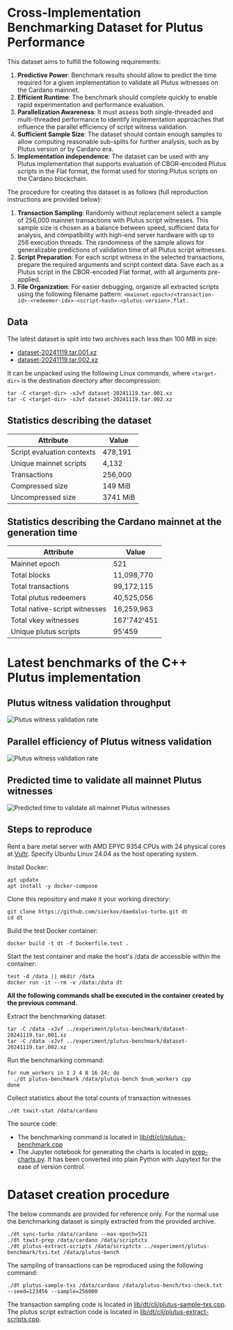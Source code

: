 # Cross-Implementation Benchmarking Dataset for Plutus Performance

This dataset aims to fulfill the following requirements:
1. **Predictive Power**: Benchmark results should allow to predict the time required for a given implementation to validate all Plutus witnesses on the Cardano mainnet.
2. **Efficient Runtime**: The benchmark should complete quickly to enable rapid experimentation and performance evaluation.
3. **Parallelization Awareness**: It must assess both single-threaded and multi-threaded performance to identify implementation approaches that influence the parallel efficiency of script witness validation.
4. **Sufficient Sample Size**: The dataset should contain enough samples to allow computing reasonable sub-splits for further analysis, such as by Plutus version or by Cardano era.
5. **Implementation independence**: The dataset can be used with any Plutus implementation that supports evaluation of CBOR-encoded Plutus scripts in the Flat format, the format used for storing Plutus scripts on the Cardano blockchain.

The procedure for creating this dataset is as follows (full reproduction instructions are provided below):
1. **Transaction Sampling**: Randomly without replacement select a sample of 256,000 mainnet transactions with Plutus script witnesses. This sample size is chosen as a balance between speed, sufficient data for analysis, and compatibility with high-end server hardware with up to 256 execution threads. The randomness of the sample allows for generalizable predictions of validation time of all Plutus script witnesses.
2. **Script Preparation**: For each script witness in the selected transactions, prepare the required arguments and script context data. Save each as a Plutus script in the CBOR-encoded Flat format, with all arguments pre-applied.
3. **File Organization**: For easier debugging, organize all extracted scripts using the following filename pattern: ```<mainnet-epoch>/<transaction-id>-<redeemer-idx>-<script-hash>-<plutus-version>.flat.```

## Data
The latest dataset is split into two archives each less than 100 MB in size:
 - [dataset-20241119.tar.001.xz](./dataset-20241119.tar.001.xz)
 - [dataset-20241119.tar.002.xz](./dataset-20241119.tar.002.xz)

 It can be unpacked using the following Linux commands, where ```<target-dir>``` is the destination directory after decompression:
 ```(bash)
 tar -C <target-dir> -xJvf dataset-20241119.tar.001.xz
 tar -C <target-dir> -xJvf dataset-20241119.tar.002.xz
 ```

## Statistics describing the dataset
| Attribute | Value |
|-----------|-------|
| Script evaluation contexts | 478,191 |
| Unique mainnet scripts | 4,132 |
| Transactions | 256,000 |
| Compressed size | 149 MiB |
| Uncompressed size | 3741 MiB |

## Statistics describing the Cardano mainnet at the generation time
| Attribute | Value |
|-----------|-------|
| Mainnet epoch | 521 |
| Total blocks | 11,098,770 |
| Total transactions | 99,172,115 |
| Total plutus redeemers | 40,525,056 |
| Total native-script witnesses | 16,259,963 |
| Total vkey witnesses | 167'742'451 |
| Unique plutus scripts | 95'459 |

# Latest benchmarks of the C++ Plutus implementation

## Plutus witness validation throughput

![Plutus witness validation rate](./20241119/chart-rate.png)

## Parallel efficiency of Plutus witness validation

![Plutus witness validation rate](./20241119/chart-efficiency.png)

## Predicted time to validate all mainnet Plutus witnesses

![Predicted time to validate all mainnet Plutus witnesses](./20241119/chart-predicted-time.png)

## Steps to reproduce

Rent a bare metal server with AMD EPYC 9354 CPUs with 24 physical cores at [Vultr](https://www.vultr.com/). Specify Ubuntu Linux 24.04 as the host operating system.

Install Docker:
```
apt update
apt install -y docker-compose
```

Clone this repository and make it your working directory:
```
git clone https://github.com/sierkov/daedalus-turbo.git dt
cd dt
```

Build the test Docker container:
```
docker build -t dt -f Dockerfile.test .
```

Start the test container and make the host's /data dir accessible within the container:
```
test -d /data || mkdir /data
docker run -it --rm -v /data:/data dt
```

**All the following commands shall be executed in the container created by the previous command.**

Extract the benchmarking dataset:
```
tar -C /data -xJvf ../experiment/plutus-benchmark/dataset-20241119.tar.001.xz
tar -C /data -xJvf ../experiment/plutus-benchmark/dataset-20241119.tar.002.xz
```

Run the benchmarking command:
```(bash)
for num_workers in 1 2 4 8 16 24; do
  ./dt plutus-benchmark /data/plutus-bench $num_workers cpp
done
```

Collect statistics about the total counts of transaction witnesses
```(bash)
./dt txwit-stat /data/cardano
```

The source code:
- The benchmarking command is located in [lib/dt/cli/plutus-benchmark.cpp](../../lib/dt/cli/plutus-benchmark.cpp)
- The Jupyter notebook for generating the charts is located in [prep-charts.py](./prep-charts.py). It has been converted into plain Python with Jupytext for the ease of version control.

# Dataset creation procedure

The below commands are provided for reference only. For the normal use the benchmarking dataset is simply extracted from the provided archive.

```(bash)
./dt sync-turbo /data/cardano --max-epoch=521
./dt txwit-prep /data/cardano /data/scriptctx
./dt plutus-extract-scripts /data/scriptctx ../experiment/plutus-benchmark/txs.txt /data/plutus-bench
```

The sampling of transactions can be reproduced using the following command:
```
./dt plutus-sample-txs /data/cardano /data/plutus-bench/txs-check.txt --seed=123456 --sample=256000
```

The transaction sampling code is located in [lib/dt/cli/plutus-sample-txs.cpp](../../lib/dt/cli/plutus-sample-txs.cpp).
The plutus script extraction code is located in [lib/dt/cli/plutus-extract-scripts.cpp](../../lib/dt/cli/plutus-extract-scripts.cpp).
